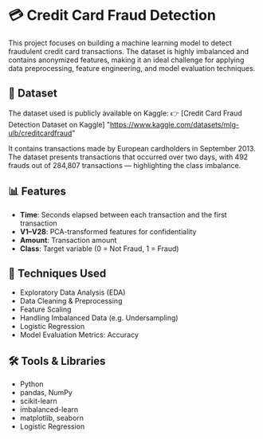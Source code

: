 # 💳 Credit Card Fraud Detection

This project focuses on building a machine learning model to detect fraudulent credit card transactions. The dataset is highly imbalanced and contains anonymized features, making it an ideal challenge for applying data preprocessing, feature engineering, and model evaluation techniques.

## 📂 Dataset

The dataset used is publicly available on Kaggle:
👉 [Credit Card Fraud Detection Dataset on Kaggle]
"https://www.kaggle.com/datasets/mlg-ulb/creditcardfraud"

It contains transactions made by European cardholders in September 2013. The dataset presents transactions that occurred over two days, with 492 frauds out of 284,807 transactions — highlighting the class imbalance.

## 📊 Features

- **Time**: Seconds elapsed between each transaction and the first transaction
- **V1–V28**: PCA-transformed features for confidentiality
- **Amount**: Transaction amount
- **Class**: Target variable (0 = Not Fraud, 1 = Fraud)

## 🧠 Techniques Used

- Exploratory Data Analysis (EDA)
- Data Cleaning & Preprocessing
- Feature Scaling
- Handling Imbalanced Data (e.g. Undersampling)
- Logistic Regression
- Model Evaluation Metrics: Accuracy

## 🛠️ Tools & Libraries

- Python
- pandas, NumPy
- scikit-learn
- imbalanced-learn 
- matplotlib, seaborn
- Logistic Regression


